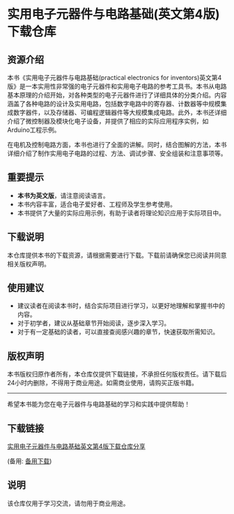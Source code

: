 # 实用电子元器件与电路基础(英文第4版) 下载仓库

## 资源介绍

本书《实用电子元器件与电路基础(practical electronics for inventors)英文第4版》是一本实用性非常强的电子元器件和实用电子电路的参考工具书。本书从电路基本原理的介绍开始，对各种类型的电子元器件进行了详细具体的分类介绍。内容涵盖了各种电路的设计及实用电路，包括数字电路中的寄存器、计数器等中规模集成数字器件，以及存储器、可编程逻辑器件等大规模集成电路。此外，本书还详细介绍了微控制器及模块化电子设备，并提供了相应的实际应用程序实例，如Arduino工程示例。

在电机及控制电路方面，本书也进行了全面的讲解。同时，结合图解的方法，本书详细介绍了制作实用电子电路的过程、方法、调试步骤、安全组装和注意事项等。

## 重要提示

- **本书为英文版**，请注意阅读语言。
- 本书内容丰富，适合电子爱好者、工程师及学生参考使用。
- 本书提供了大量的实际应用示例，有助于读者将理论知识应用于实际项目中。

## 下载说明

本仓库提供本书的下载资源，请根据需要进行下载。下载前请确保您已阅读并同意相关版权声明。

## 使用建议

- 建议读者在阅读本书时，结合实际项目进行学习，以更好地理解和掌握书中的内容。
- 对于初学者，建议从基础章节开始阅读，逐步深入学习。
- 对于有一定基础的读者，可以直接查阅感兴趣的章节，快速获取所需知识。

## 版权声明

本书版权归原作者所有，本仓库仅提供下载链接，不承担任何版权责任。请下载后24小时内删除，不得用于商业用途。如需商业使用，请购买正版书籍。

---

希望本书能为您在电子元器件与电路基础的学习和实践中提供帮助！

## 下载链接
[实用电子元器件与电路基础英文第4版下载仓库分享](https://pan.quark.cn/s/df8119a74ce7) 

(备用: [备用下载](https://pan.baidu.com/s/1L2nl7EPDk-NygZi8CWpcuw?pwd=1234))

## 说明

该仓库仅用于学习交流，请勿用于商业用途。

